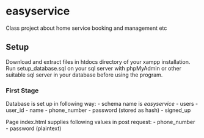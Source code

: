 # easyservice
Class project about home service booking and management etc
## Setup 
Download and extract files in htdocs directory of your xampp installation. Run setup_database.sql on your sql server with phpMyAdmin or other suitable sql server in your database before using the program.

### First Stage

Database is set up in following way: 
    - schema name is *easyservice*
	- users
	    - user_id
		- name
		- phone_number
		- password (stored as hash)
		- signed_up

Page index.html supplies following values in post request:
    - phone_number
	- password (plaintext)
	